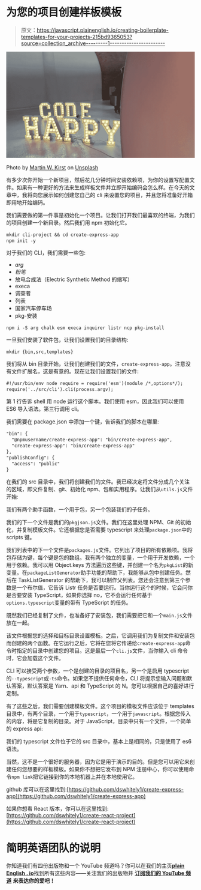 # 为您的项目创建样板模板

> 原文：<https://javascript.plainenglish.io/creating-boilerplate-templates-for-your-projects-215bd9365053?source=collection_archive---------1----------------------->

![](img/24ab74f01ba00e92792ed57b75bd7b54.png)

Photo by [Martin W. Kirst](https://unsplash.com/@nitram509?utm_source=unsplash&utm_medium=referral&utm_content=creditCopyText) on [Unsplash](https://unsplash.com/s/photos/coding?utm_source=unsplash&utm_medium=referral&utm_content=creditCopyText)

有多少次你开始一个新项目，然后花几分钟时间安装依赖项，为你的设置写配置文件。如果有一种更好的方法来生成样板文件并立即开始编码会怎么样。在今天的文章中，我将向您展示如何创建您自己的 cli 来设置您的项目，并且您将准备好开箱即用地开始编码。

我们需要做的第一件事是初始化一个项目。让我们打开我们最喜欢的终端，为我们的项目创建一个新目录。然后我们用 npm 初始化它。

```
mkdir cli-project && cd create-express-app
npm init -y
```

对于我们的 CLI，我们需要一些包:

*   *arg*
*   *粉笔*
*   放电合成法（Electric Synthetic Method 的缩写）
*   execa
*   调查者
*   列表
*   国家汽车停车场
*   pkg-安装

```
npm i -S arg chalk esm execa inquirer listr ncp pkg-install
```

一旦我们安装了软件包，让我们设置我们的目录结构:

```
mkdir {bin,src,templates}
```

我们将从 bin 目录开始，让我们创建我们的文件，`create-express-app`。注意没有文件扩展名，这是有意的。现在让我们设置我们的文件:

```
#!/usr/bin/env node require = require('esm')(module /*,options*/);
require('../src/cli').cli(process.argv);
```

第 1 行告诉 shell 用 node 运行这个脚本。我们使用 esm，因此我们可以使用 ES6 导入语法。第三行调用 cli。

我们需要在 package.json 中添加一个键，告诉我们的脚本在哪里:

```
"bin": {
  "@npmusername/create-express-app": "bin/create-express-app",
  "create-express-app": "bin/create-express-app"
},
"publishConfig": {
  "access": "public"
}
```

在我们的 src 目录中，我们将创建我们的文件。我已经决定将文件分成几个关注的区域，即文件复制、git、初始化 npm、包和实用程序。让我们从`utils.js`文件开始:

我们有两个助手函数，一个用于包，另一个包装我们的子任务。

我们的下一个文件是我们的`pkgjson.js`文件。我们在这里处理 NPM、Git 的初始化，并复制模板文件。它还根据您是否需要 typescript 来处理`package.json`中的 scripts 键。

我们列表中的下一个文件是`packages.js`文件。它列出了项目的所有依赖项。我将包存储为键，每个键是包的数组。我有两个独立的变量，一个用于开发依赖，一个用于依赖。我可以用 Object.keys 方法遍历这些键，并创建一个名为`pkgList`的新变量。在`packageListGenerator`助手功能的帮助下，我能够从包中创建任务。然后在 TaskListGenerator 的帮助下，我可以制作父列表。您还会注意到第三个参数是一个布尔值，它告诉 Listr 任务是否要运行。当你运行这个的时候，它会问你是否要安装 TypeScript，如果你选择 no，它不会运行任何基于`options.typescript`变量的带有 TypeScript 的任务。

既然我们已经复制了文件，也准备好了安装包，我们需要把它和一个`main.js`文件放在一起。

该文件根据您的选择和目标目录设置模板。之后，它调用我们为复制文件和安装包而创建的两个函数。在它运行之后，它将在您将它传递给`create-express-app`命令时指定的目录中创建您的项目。这是最后一个`cli.js`文件，当你输入 cli 命令时，它会加载这个文件。

CLI 可以接受两个参数，一个是创建的目录的项目名，另一个是启用 typescript 的`--typescript`或`-ts`命令。如果您不提供任何命令，CLI 将提示您输入问题和默认答案，默认答案是 Yarn、api 和 TypeScript 的 N。您可以根据自己的喜好进行定制。

有了这些之后，我们需要创建模板文件。这个项目的模板文件应该位于 templates 目录中，有两个目录，一个用于`typescript`，一个用于`javascript`。根据您传入的内容，将是它复制的目录。对于 JavaScript，目录中只有一个文件，一个简单的 express api:

我们的 typescript 文件位于它的 src 目录中，基本上是相同的，只是使用了 es6 语法。

当然，这不是一个很好的服务器，因为它是用于演示的目的。但是您可以用它来创建任何您想要的样板模板。如果你不想把它发布到 NPM 注册中心，你可以使用命令`npm link`把它链接到你的本地机器上并在本地使用它。

github 库可以在这里找到:[https://github.com/dswhitely1/create-express-app](https://github.com/dswhitely1/create-express-app)

如果你想看 React 版本，你可以在这里找到:[https://github.com/dswhitely1/create-react-project](https://github.com/dswhitely1/create-react-project)

# **简明英语团队的说明**

你知道我们有四份出版物和一个 YouTube 频道吗？你可以在我们的主页[**plain English . io**](https://plainenglish.io/)找到所有这些内容——关注我们的出版物并 [**订阅我们的 YouTube 频道**](https://www.youtube.com/channel/UCtipWUghju290NWcn8jhyAw) **来表达你的爱吧！**